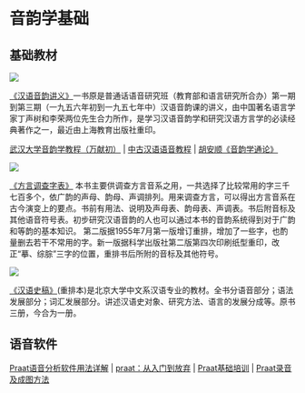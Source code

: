 # 音韵学基础

## 基础教材

![](http://www.cssn.cn/yyx/yyx_slqh/201612/W020161223366798238897.jpg)

[《汉语音韵讲义》](https://book.douban.com/subject/5391066/)一书原是普通话语音研究班（教育部和语言研究所合办）第一期到第三期（一九五六年初到一九五七年中）汉语音韵课的讲义，由中国著名语言学家丁声树和李荣两位先生合力所作，是学习汉语音韵学和研究汉语方言学的必读经典著作之一，最近由上海教育出版社重印。

[武汉大学音韵学教程（万献初）](https://www.bilibili.com/video/av11834886?from=search&seid=7959427735466072071) | [中古汉语语音教程](https://www.bilibili.com/video/av187189?from=search&seid=1354186176496294159) | [胡安顺《音韵学通论》](https://book.douban.com/subject/1121971/)

![](https://timgsa.baidu.com/timg?image&quality=80&size=b9999_10000&sec=1554926703457&di=8a5b2050f9e8e1c49804bb4f5d918323&imgtype=0&src=http%3A%2F%2Fimg3.doubanio.com%2Flpic%2Fs1678052.jpg)

[《方言调查字表》](https://book.douban.com/subject/1011712/) 本书主要供调查方言音系之用，一共选择了比较常用的字三千七百多个，依广韵的声母、韵母、声调排列。用来调查方言，可以得出方言音系在古今演变上的要点。书前有用法、说明及声母表、韵母表、声调表。书后附音标及其他语音符号表。初步研究汉语音韵的人也可以通过本书的音韵系统得到对于广韵和等韵的基本知识。
第二版据1955年7月第一版增订重排，增加了一些字，也酌量删去若干不常用的字。新一版据科学出版社第二版第四次印刷纸型重印，改正“摹、综腙”三字的位置，重排书后所附的音标及其他符号。

![](http://img3.jarhu.com/goodimages/201207/05/di1341455381702.jpg)

[《汉语史稿》](https://book.douban.com/subject/1416340/)(重排本)是北京大学中文系汉语专业的教材。全书分语音部分；语法发展部分；词汇发展部分。讲述汉语史对象、研究方法、语言的发展分成等。原书三册，今合为一册。

## 语音软件

[Praat语音分析软件用法详解](https://www.bilibili.com/video/av28287489?from=search&seid=13630496126442617452) | [praat：从入门到放弃](https://www.bilibili.com/video/av49029224?from=search&seid=13630496126442617452) | [Praat基础培训](https://www.bilibili.com/video/av38449943?from=search&seid=13630496126442617452) | [Praat录音及成图方法](https://www.bilibili.com/video/av16932367?from=search&seid=13630496126442617452)
